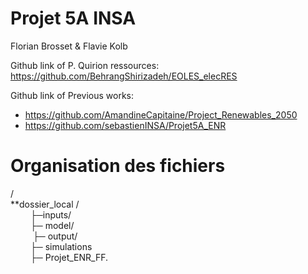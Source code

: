 # Projet 5A INSA

Florian Brosset & Flavie Kolb

Github link of P. Quirion ressources: https://github.com/BehrangShirizadeh/EOLES_elecRES

Github link of Previous works:
- https://github.com/AmandineCapitaine/Project_Renewables_2050
- https://github.com/sebastienINSA/Projet5A_ENR


# Organisation des fichiers 

/</br> 
**dossier_local /</br>
&emsp; &emsp;├─inputs/ </br>
&emsp; &emsp;├─ model/ </br>
&emsp; &emsp; ├─ output/ </br>
&emsp; &emsp;├─ simulations </br>
&emsp; &emsp;├─ Projet_ENR_FF. </br>

